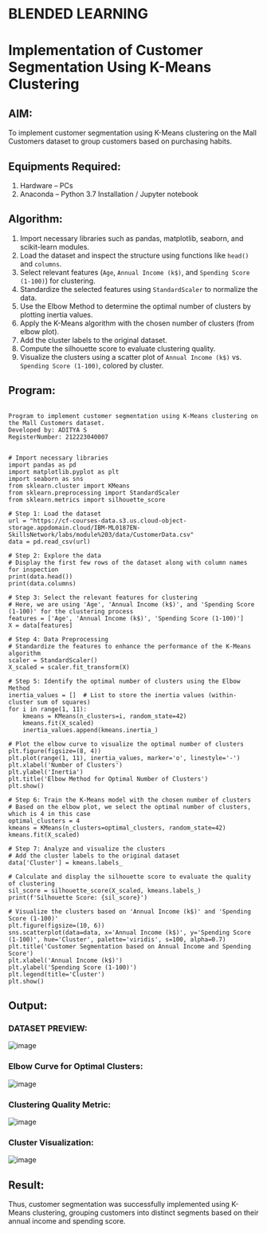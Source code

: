 # BLENDED LEARNING
# Implementation of Customer Segmentation Using K-Means Clustering

## AIM:
To implement customer segmentation using K-Means clustering on the Mall Customers dataset to group customers based on purchasing habits.

## Equipments Required:
1. Hardware – PCs
2. Anaconda – Python 3.7 Installation / Jupyter notebook

## Algorithm:
1. Import necessary libraries such as pandas, matplotlib, seaborn, and scikit-learn modules.
2. Load the dataset and inspect the structure using functions like `head()` and `columns`.
3. Select relevant features (`Age`, `Annual Income (k$)`, and `Spending Score (1-100)`) for clustering.
4. Standardize the selected features using `StandardScaler` to normalize the data.
5. Use the Elbow Method to determine the optimal number of clusters by plotting inertia values.
6. Apply the K-Means algorithm with the chosen number of clusters (from elbow plot).
7. Add the cluster labels to the original dataset.
8. Compute the silhouette score to evaluate clustering quality.
9. Visualize the clusters using a scatter plot of `Annual Income (k$)` vs. `Spending Score (1-100)`, colored by cluster.


## Program:
```

Program to implement customer segmentation using K-Means clustering on the Mall Customers dataset.
Developed by: ADITYA S
RegisterNumber: 212223040007


# Import necessary libraries
import pandas as pd
import matplotlib.pyplot as plt
import seaborn as sns
from sklearn.cluster import KMeans
from sklearn.preprocessing import StandardScaler
from sklearn.metrics import silhouette_score

# Step 1: Load the dataset
url = "https://cf-courses-data.s3.us.cloud-object-storage.appdomain.cloud/IBM-ML0187EN-SkillsNetwork/labs/module%203/data/CustomerData.csv"
data = pd.read_csv(url)

# Step 2: Explore the data
# Display the first few rows of the dataset along with column names for inspection
print(data.head())
print(data.columns)

# Step 3: Select the relevant features for clustering
# Here, we are using 'Age', 'Annual Income (k$)', and 'Spending Score (1-100)' for the clustering process
features = ['Age', 'Annual Income (k$)', 'Spending Score (1-100)']
X = data[features]

# Step 4: Data Preprocessing
# Standardize the features to enhance the performance of the K-Means algorithm
scaler = StandardScaler()
X_scaled = scaler.fit_transform(X)

# Step 5: Identify the optimal number of clusters using the Elbow Method
inertia_values = []  # List to store the inertia values (within-cluster sum of squares)
for i in range(1, 11):
    kmeans = KMeans(n_clusters=i, random_state=42)
    kmeans.fit(X_scaled)
    inertia_values.append(kmeans.inertia_)

# Plot the elbow curve to visualize the optimal number of clusters
plt.figure(figsize=(8, 4))
plt.plot(range(1, 11), inertia_values, marker='o', linestyle='-')
plt.xlabel('Number of Clusters')
plt.ylabel('Inertia')
plt.title('Elbow Method for Optimal Number of Clusters')
plt.show()

# Step 6: Train the K-Means model with the chosen number of clusters
# Based on the elbow plot, we select the optimal number of clusters, which is 4 in this case
optimal_clusters = 4
kmeans = KMeans(n_clusters=optimal_clusters, random_state=42)
kmeans.fit(X_scaled)

# Step 7: Analyze and visualize the clusters
# Add the cluster labels to the original dataset
data['Cluster'] = kmeans.labels_

# Calculate and display the silhouette score to evaluate the quality of clustering
sil_score = silhouette_score(X_scaled, kmeans.labels_)
print(f'Silhouette Score: {sil_score}')

# Visualize the clusters based on 'Annual Income (k$)' and 'Spending Score (1-100)'
plt.figure(figsize=(10, 6))
sns.scatterplot(data=data, x='Annual Income (k$)', y='Spending Score (1-100)', hue='Cluster', palette='viridis', s=100, alpha=0.7)
plt.title('Customer Segmentation based on Annual Income and Spending Score')
plt.xlabel('Annual Income (k$)')
plt.ylabel('Spending Score (1-100)')
plt.legend(title='Cluster')
plt.show()

```

## Output:
### DATASET PREVIEW:
![image](https://github.com/user-attachments/assets/984dbb1a-433b-4132-a216-8e91cbe9ced3)
### Elbow Curve for Optimal Clusters:
![image](https://github.com/user-attachments/assets/50a5c71a-10ea-42a0-b43f-9db1b41ea816)
### Clustering Quality Metric:
![image](https://github.com/user-attachments/assets/068ace64-d726-4755-be5f-214d3ede80d8)
###  Cluster Visualization:
![image](https://github.com/user-attachments/assets/868f5102-5727-4abb-ac95-a63491f1c52f)

## Result:
Thus, customer segmentation was successfully implemented using K-Means clustering, grouping customers into distinct segments based on their annual income and spending score. 
